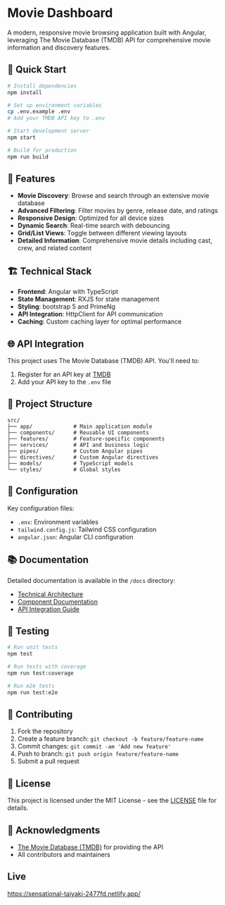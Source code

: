 # Movie Dashboard

A modern, responsive movie browsing application built with Angular, leveraging The Movie Database (TMDB) API for comprehensive movie information and discovery features.

## 🚀 Quick Start

```bash
# Install dependencies
npm install

# Set up environment variables
cp .env.example .env
# Add your TMDB API key to .env

# Start development server
npm start

# Build for production
npm run build
```

## 🎯 Features

- **Movie Discovery**: Browse and search through an extensive movie database
- **Advanced Filtering**: Filter movies by genre, release date, and ratings
- **Responsive Design**: Optimized for all device sizes
- **Dynamic Search**: Real-time search with debouncing
- **Grid/List Views**: Toggle between different viewing layouts
- **Detailed Information**: Comprehensive movie details including cast, crew, and related content

## 🏗️ Technical Stack

- **Frontend**: Angular with TypeScript
- **State Management**: RXJS for state management
- **Styling**: bootstrap 5 and PrimeNg
- **API Integration**: HttpClient for API communication
- **Caching**: Custom caching layer for optimal performance

## 🌐 API Integration

This project uses The Movie Database (TMDB) API. You'll need to:

1. Register for an API key at [TMDB](https://www.themoviedb.org/documentation/api)
2. Add your API key to the `.env` file

## 📁 Project Structure

```
src/
├── app/             # Main application module
├── components/      # Reusable UI components
├── features/        # Feature-specific components
├── services/        # API and business logic
├── pipes/           # Custom Angular pipes
├── directives/      # Custom Angular directives
├── models/          # TypeScript models
└── styles/          # Global styles
```

## 🔧 Configuration

Key configuration files:

- `.env`: Environment variables
- `tailwind.config.js`: Tailwind CSS configuration
- `angular.json`: Angular CLI configuration

## 📚 Documentation

Detailed documentation is available in the `/docs` directory:

- [Technical Architecture](./docs/technical-architecture.md)
- [Component Documentation](./docs/components.md)
- [API Integration Guide](./docs/api-integration.md)

## 🧪 Testing

```bash
# Run unit tests
npm test

# Run tests with coverage
npm run test:coverage

# Run e2e tests
npm run test:e2e
```

## 🤝 Contributing

1. Fork the repository
2. Create a feature branch: `git checkout -b feature/feature-name`
3. Commit changes: `git commit -am 'Add new feature'`
4. Push to branch: `git push origin feature/feature-name`
5. Submit a pull request

## 📄 License

This project is licensed under the MIT License - see the [LICENSE](LICENSE) file for details.

## 🙏 Acknowledgments

- [The Movie Database (TMDB)](https://www.themoviedb.org/) for providing the API
- All contributors and maintainers

## Live

https://sensational-taiyaki-2477fd.netlify.app/
